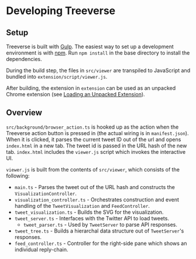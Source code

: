Developing Treeverse
====================

Setup
-----

Treeverse is built with [Gulp](http://gulpjs.com/). The easiest way to set up a
development environment is with [npm](https://www.npmjs.com/). Run `npm install`
in the base directory to install the dependencies.

During the build step, the files in `src/viewer` are transpiled to JavaScript and
bundled into `extension/script/viewer.js`.

After building, the extension in `extension` can be used as an unpacked Chrome
extension (see [Loading an Unpacked Extension](https://developer.chrome.com/extensions/getstarted#unpacked)).

Overview
--------

`src/background/browser_action.ts` is hooked up as the action when the Treeverse
action button is pressed in (the actual wiring is in `manifest.json`). When it is clicked,
it parses the current tweet ID out of the url and opens `index.html` in a new tab. The tweet
id is passed in the URL hash of the new tab. `index.html` includes the `viewer.js` script which
invokes the interactive UI.

`viewer.js` is built from the contents of `src/viewer`, which consists of the following:

- `main.ts` - Parses the tweet out of the URL hash and constructs the `VisualizationController`.
- `visualization_controller.ts` - Orchestrates construction and event handling of the `TweetVisualization` and `FeedController`.
- `tweet_visualization.ts` - Builds the SVG for the visualization.
- `tweet_server.ts` - Interfaces with the Twitter API to load tweets.
    - `tweet_parser.ts` - Used by `TweetServer` to parse API responses.
- `tweet_tree.ts` - Builds a hierarchal data structure out of `TweetServer`'s responses.
- `feed_controller.ts` - Controller for the right-side pane which shows an individual reply-chain.